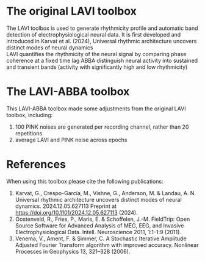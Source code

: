 # The original LAVI toolbox
The LAVI toolbox is used to generate rhythmicity profile and automatic band detection of electrophysiological neural data. It is first developed and introduced in Karvat et al. (2024), Universal rhythmic architecture uncovers distinct modes of neural dynamics    
LAVI quantifies the rhythmicity of the neural signal by comparing phase coherence at a fixed time lag
ABBA distinguish neural activity into sustained and transient bands (activity with significantly high and low rhythmicity)

# The LAVI-ABBA toolbox
This LAVI-ABBA toolbox made some adjustments from the original LAVI toolbox, including:
1. 100 PINK noises are generated per recording channel, rather than 20 repetitions
2. average LAVI and PINK noise across epochs

# References
When using this toolbox please cite the following publications:

1. Karvat, G., Crespo-García, M., Vishne, G., Anderson, M. & Landau, A. N. Universal rhythmic architecture uncovers distinct modes of neural dynamics. 2024.12.05.627113 Preprint at https://doi.org/10.1101/2024.12.05.627113 (2024).
2. Oostenveld, R., Fries, P., Maris, E. & Schoffelen, J.-M. FieldTrip: Open Source Software for Advanced Analysis of MEG, EEG, and Invasive Electrophysiological Data. Intell. Neuroscience 2011, 1:1-1:9 (2011).
3. Venema, V., Ament, F. & Simmer, C. A Stochastic Iterative Amplitude Adjusted Fourier Transform algorithm with improved accuracy. Nonlinear Processes in Geophysics 13, 321–328 (2006).
